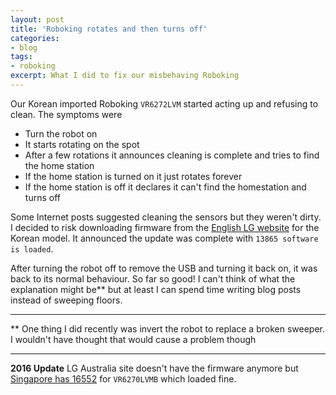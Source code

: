 ```yaml
---
layout: post
title: 'Roboking rotates and then turns off'
categories:
- blog
tags: 
- roboking
excerpt: What I did to fix our misbehaving Roboking
---
```

Our Korean imported Roboking `VR6272LVM` started acting up and refusing to clean.
The symptoms were

- Turn the robot on
- It starts rotating on the spot
- After a few rotations it announces cleaning is complete and tries to find the home station
- If the home station is turned on it just rotates forever
- If the home station is off it declares it can't find the homestation and turns off

Some Internet posts suggested cleaning the sensors but they weren't dirty. I decided to risk downloading firmware from the [English LG website](http://www.lg.com/au/support-product/lg-VR6270LVMB) for the Korean model. It announced the update was complete with `13865 software is loaded`.

After turning the robot off to remove the USB and turning it back on, it was back to its normal behaviour. So far so good!
I can't think of what the explanation might be** but at least I can spend time writing blog posts instead of sweeping floors.

---

** One thing I did recently was invert the robot to replace a broken sweeper. I wouldn't have thought that would cause a problem though

---

**2016 Update** LG Australia site doesn't have the firmware anymore but [Singapore has 16552](http://www.lg.com/sg/support/support-product/lg-VR6270LVMB) for `VR6270LVMB` which loaded fine.